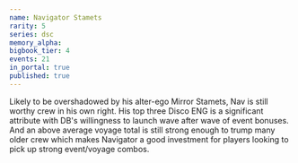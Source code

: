 ```yaml
---
name: Navigator Stamets
rarity: 5
series: dsc
memory_alpha:
bigbook_tier: 4
events: 21
in_portal: true
published: true
---
```


Likely to be overshadowed by his alter-ego Mirror Stamets, Nav is still worthy crew in his own right. His top three Disco ENG is a significant attribute with DB's willingness to launch wave after wave of event bonuses. And an above average voyage total is still strong enough to trump many older crew which makes Navigator a good investment for players looking to pick up strong event/voyage combos.
